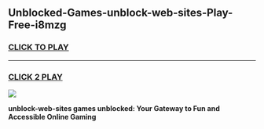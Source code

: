 
## Unblocked-Games-unblock-web-sites-Play-Free-i8mzg
<h3>
<a href="https://premium76.site?title=unblock-web-sites&ref=21A">CLICK TO PLAY</a></h3>
<hr>

<h3>
<a href="https://premium76.site?title=unblock-web-sites&ref=21A">CLICK 2 PLAY</a>
  
</h3>

<a href="https://premium76.site?title=unblock-web-sites&ref=21A"><img src="https://clearcache.store/games.png"></a>


**unblock-web-sites games unblocked: Your Gateway to Fun and Accessible Online Gaming**
